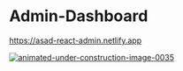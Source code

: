 # Admin-Dashboard

https://asad-react-admin.netlify.app

<a href="https://www.animatedimages.org/cat-under-construction-695.htm"><img src="https://www.animatedimages.org/data/media/695/animated-under-construction-image-0035.gif" border="0" alt="animated-under-construction-image-0035" /></a>
